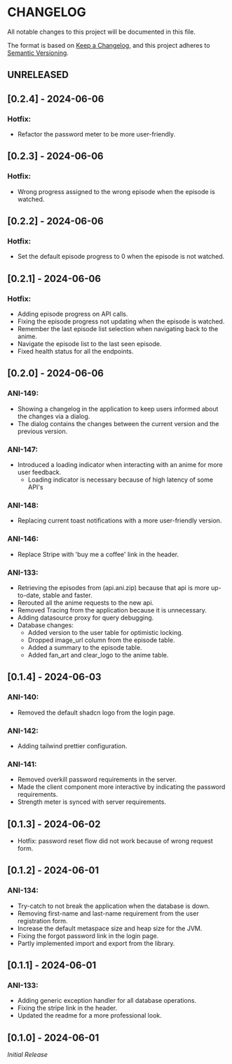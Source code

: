 # CHANGELOG

All notable changes to this project will be documented in this file.

The format is based on [Keep a Changelog](https://keepachangelog.com/en/1.0.0/),
and this project adheres to [Semantic Versioning](https://semver.org/spec/v2.0.0.html).

## UNRELEASED

## [0.2.4] - 2024-06-06
### Hotfix:
* Refactor the password meter to be more user-friendly.

## [0.2.3] - 2024-06-06
### Hotfix:
* Wrong progress assigned to the wrong episode when the episode is watched.

## [0.2.2] - 2024-06-06
### Hotfix:
* Set the default episode progress to 0 when the episode is not watched.

## [0.2.1] - 2024-06-06
### Hotfix:
* Adding episode progress on API calls.
* Fixing the episode progress not updating when the episode is watched.
* Remember the last episode list selection when navigating back to the anime.
* Navigate the episode list to the last seen episode.
* Fixed health status for all the endpoints.

## [0.2.0] - 2024-06-06
### ANI-149:
* Showing a changelog in the application to keep users informed about the changes via a dialog.
* The dialog contains the changes between the current version and the previous version.

### ANI-147:
* Introduced a loading indicator when interacting with an anime for more user feedback.
  * Loading indicator is necessary because of high latency of some API's

### ANI-148:
* Replacing current toast notifications with a more user-friendly version.

### ANI-146:
* Replace Stripe with 'buy me a coffee' link in the header.

### ANI-133:
* Retrieving the episodes from (api.ani.zip) because that api is more up-to-date, stable and faster.
* Rerouted all the anime requests to the new api.
* Removed Tracing from the application because it is unnecessary.
* Adding datasource proxy for query debugging.
* Database changes:
  * Added version to the user table for optimistic locking.
  * Dropped image_url column from the episode table.
  * Added a summary to the episode table.
  * Added fan_art and clear_logo to the anime table.

## [0.1.4] - 2024-06-03
### ANI-140:
* Removed the default shadcn logo from the login page.

### ANI-142:
* Adding tailwind prettier configuration.

### ANI-141:
* Removed overkill password requirements in the server.
* Made the client component more interactive by indicating the password requirements.
* Strength meter is synced with server requirements.

## [0.1.3] - 2024-06-02
* Hotfix: password reset flow did not work because of wrong request form.

## [0.1.2] - 2024-06-01
### ANI-134:
* Try-catch to not break the application when the database is down.
* Removing first-name and last-name requirement from the user registration form.
* Increase the default metaspace size and heap size for the JVM.
* Fixing the forgot password link in the login page.
* Partly implemented import and export from the library.

## [0.1.1] - 2024-06-01
### ANI-133:
* Adding generic exception handler for all database operations.
* Fixing the stripe link in the header.
* Updated the readme for a more professional look.

## [0.1.0] - 2024-06-01
*Initial Release*

